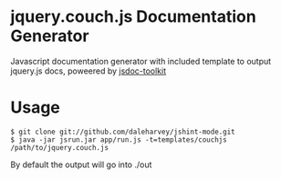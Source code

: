jquery.couch.js Documentation Generator
=======

Javascript documentation generator with included template to output jquery.js docs, poweered by [jsdoc-toolkit](http://code.google.com/p/jsdoc-toolkit/)

Usage
=====

    $ git clone git://github.com/daleharvey/jshint-mode.git
    $ java -jar jsrun.jar app/run.js -t=templates/couchjs /path/to/jquery.couch.js

By default the output will go into ./out